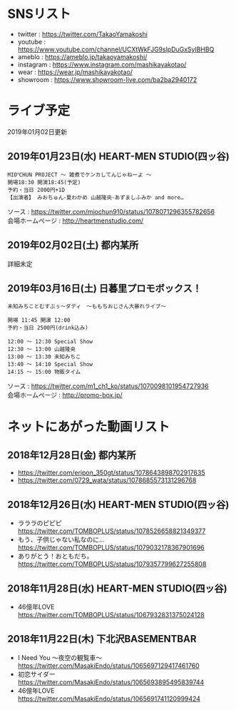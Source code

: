 
# SNSリスト

- twitter : https://twitter.com/TakaoYamakoshi
- youtube : https://www.youtube.com/channel/UCXtWkFJG9slpDuGxSylBHBQ
- ameblo : https://ameblo.jp/takaoyamakoshi/
- instagram : https://www.instagram.com/mashikayakotao/
- wear : https://wear.jp/mashikayakotao/
- showroom : https://www.showroom-live.com/ba2ba2940172

# ライブ予定
2019年01月02日更新

## 2019年01月23日(水) HEART-MEN STUDIO(四ッ谷)
```
MIO℃HUN PROJECT 〜 雑煮でケンカしてんじゃねーよ 〜
開場18:30 開演18:45(予定)  
予約・当日 2000円+1D  
【出演者】 みおちゅん･夏わかめ 山越隆央･あずましふみか and more…  
```

ソース : https://twitter.com/miochun910/status/1078071296355782656  
会場ホームページ : http://heartmenstudio.com/  

## 2019年02月02日(土) 都内某所

 詳細未定

## 2019年03月16日(土) 日暮里プロモボックス！

```
未知みちことむすぶぅ～ダディ　～ももちおじさん大暴れライブ～

開場 11:45 開演 12:00
予約・当日 2500円(drink込み)

12:00 ～ 12:30 Special Show    
12:30 ～ 13:00 山越隆央  
13:00 ～ 13:30 未知みちこ  
13:40 ～ 14:10 Special Show  
14:15 ～ 15:00 物販タイム  
```

ソース : https://twitter.com/m1_ch1_ko/status/1070098101954727936  
会場ホームページ : http://promo-box.jp/  

# ネットにあがった動画リスト

## 2018年12月28日(金) 都内某所

- https://twitter.com/eripon_350gt/status/1078643898702917635
- https://twitter.com/0729_wata/status/1078685573131296768

## 2018年12月26日(水) HEART-MEN STUDIO(四ッ谷)

- ラララのピピピ https://twitter.com/TOMBOPLUS/status/1078526658821349377
- もう、子供じゃない私なのに... https://twitter.com/TOMBOPLUS/status/1079032178367901696
- ありがとう！おともだち。 https://twitter.com/TOMBOPLUS/status/1079357799627255808

## 2018年11月28日(水) HEART-MEN STUDIO(四ッ谷)

- 46億年LOVE https://twitter.com/TOMBOPLUS/status/1067932831375024128

## 2018年11月22日(木) 下北沢BASEMENTBAR

- I Need You ～夜空の観覧車～ https://twitter.com/MasakiEndo/status/1065697129417461760
- 初恋サイダー https://twitter.com/MasakiEndo/status/1065693895495839744
- 46億年LOVE https://twitter.com/MasakiEndo/status/1065691741120999424
